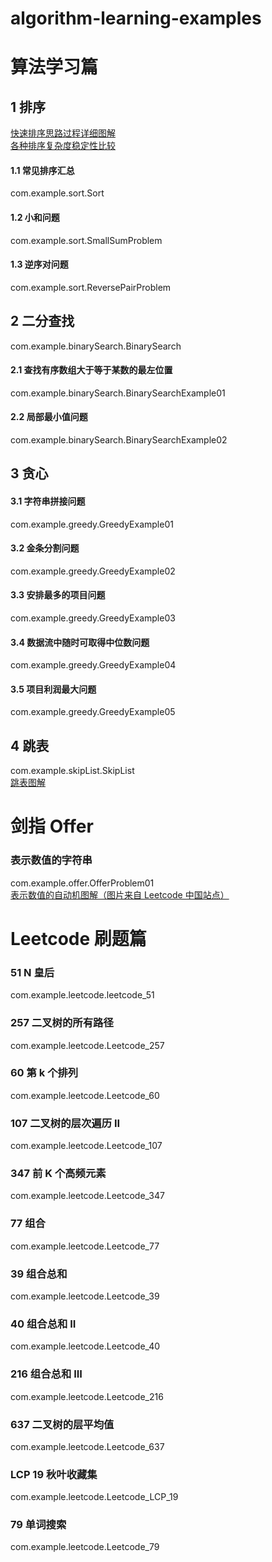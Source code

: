 # algorithm-learning-examples
# 算法学习篇
## 1 排序
[快速排序思路过程详细图解](https://github.com/ccnuacmhdu/algorithm-learning-examples/blob/master/pictures/quickSort.png)   
[各种排序复杂度稳定性比较](https://github.com/ccnuacmhdu/algorithm-learning-examples/blob/master/pictures/ComplexityAndStabilityOfVariousSorts.png)
#### 1.1 常见排序汇总
com.example.sort.Sort
#### 1.2 小和问题
com.example.sort.SmallSumProblem
#### 1.3 逆序对问题
com.example.sort.ReversePairProblem

## 2 二分查找
com.example.binarySearch.BinarySearch
#### 2.1 查找有序数组大于等于某数的最左位置
com.example.binarySearch.BinarySearchExample01
#### 2.2 局部最小值问题
com.example.binarySearch.BinarySearchExample02

## 3 贪心
#### 3.1 字符串拼接问题
com.example.greedy.GreedyExample01
#### 3.2 金条分割问题
com.example.greedy.GreedyExample02
#### 3.3 安排最多的项目问题
com.example.greedy.GreedyExample03
#### 3.4 数据流中随时可取得中位数问题
com.example.greedy.GreedyExample04
#### 3.5 项目利润最大问题
com.example.greedy.GreedyExample05

## 4 跳表
com.example.skipList.SkipList <br />
[跳表图解](https://github.com/ccnuacmhdu/algorithm-learning-examples/blob/master/pictures/skiplist.png)




# 剑指 Offer
### 表示数值的字符串
com.example.offer.OfferProblem01 <br />
[表示数值的自动机图解（图片来自 Leetcode 中国站点）](https://github.com/ccnuacmhdu/algorithm-learning-examples/blob/master/pictures/%E8%A1%A8%E7%A4%BA%E6%95%B0%E5%80%BC%E5%AD%97%E7%AC%A6%E4%B8%B2%E8%87%AA%E5%8A%A8%E6%9C%BA.png)




# Leetcode 刷题篇

### 51 N 皇后
com.example.leetcode.leetcode_51
### 257 二叉树的所有路径
com.example.leetcode.Leetcode_257
### 60 第 k 个排列
com.example.leetcode.Leetcode_60
### 107 二叉树的层次遍历 II
com.example.leetcode.Leetcode_107
### 347 前 K 个高频元素
com.example.leetcode.Leetcode_347
### 77 组合
com.example.leetcode.Leetcode_77
### 39 组合总和
com.example.leetcode.Leetcode_39
### 40 组合总和 II
com.example.leetcode.Leetcode_40
### 216 组合总和 III
com.example.leetcode.Leetcode_216
### 637 二叉树的层平均值
com.example.leetcode.Leetcode_637
### LCP 19 秋叶收藏集
com.example.leetcode.Leetcode_LCP_19
### 79 单词搜索
com.example.leetcode.Leetcode_79